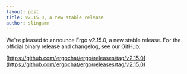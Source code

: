 ```yaml
---
layout: post
title: v2.15.0, a new stable release
author: slingamn
---
```

We're pleased to announce Ergo v2.15.0, a new stable release. For the official binary release and changelog, see our GitHub:

[https://github.com/ergochat/ergo/releases/tag/v2.15.0](https://github.com/ergochat/ergo/releases/tag/v2.15.0)
